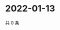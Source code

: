 # 2022-01-13

共 0 条

<!-- BEGIN WEIBO -->
<!-- 最后更新时间 Thu Jan 13 2022 16:15:15 GMT+0800 (China Standard Time) -->

<!-- END WEIBO -->
